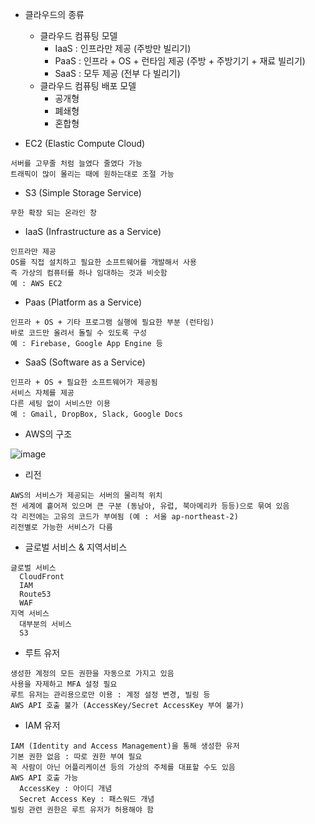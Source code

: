 * 클라우드의 종류
  * 클라우드 컴퓨팅 모델
    * IaaS : 인프라만 제공 (주방만 빌리기)
    * PaaS : 인프라 + OS + 런타임 제공 (주방 + 주방기기 + 재료 빌리기)
    * SaaS : 모두 제공 (전부 다 빌리기)
  * 클라우드 컴퓨팅 배포 모델
    * 공개형
    * 폐쇄형
    * 혼합형

* EC2 (Elastic Compute Cloud)
```
서버를 고무줄 처럼 늘였다 줄였다 가능
트래픽이 많이 몰리는 때에 원하는대로 조절 가능
```

* S3 (Simple Storage Service)
```
무한 확장 되는 온라인 창
```

* IaaS (Infrastructure as a Service)
```
인프라만 제공
OS를 직접 설치하고 필요한 소프트웨어를 개발해서 사용
즉 가상의 컴퓨터를 하나 임대하는 것과 비슷함
예 : AWS EC2
```

* Paas (Platform as a Service)
```
인프라 + OS + 기타 프로그램 실행에 필요한 부분 (런타임)
바로 코드만 올려서 돌릴 수 있도록 구성
예 : Firebase, Google App Engine 등
```

* SaaS (Software as a Service)
```
인프라 + OS + 필요한 소프트웨어가 제공됨
서비스 자체를 제공
다른 세팅 없이 서비스만 이용
예 : Gmail, DropBox, Slack, Google Docs
```

* AWS의 구조

![image](https://github.com/user-attachments/assets/5a822dd6-f5b3-4410-84b8-a5abf8ca1b25)

* 리전
```
AWS의 서비스가 제공되는 서버의 물리적 위치
전 세계에 흩어져 있으며 큰 구분 (동남아, 유럽, 북아메리카 등등)으로 묶여 있음
각 리전에는 고유의 코드가 부여됨 (예 : 서울 ap-northeast-2)
리전별로 가능한 서비스가 다름
```

* 글로벌 서비스 & 지역서비스
```
글로벌 서비스
  CloudFront
  IAM
  Route53
  WAF
지역 서비스
  대부분의 서비스
  S3
```

* 루트 유저
```
생성한 계정의 모든 권한을 자동으로 가지고 있음
사용을 자제하고 MFA 설정 필요
루트 유저는 관리용으로만 이용 : 계정 설정 변경, 빌링 등
AWS API 호출 불가 (AccessKey/Secret AccessKey 부여 불가)
```

* IAM 유저
```
IAM (Identity and Access Management)을 통해 생성한 유저
기본 권한 없음 : 따로 권한 부여 필요
꼭 사람이 아닌 어플리케이션 등의 가상의 주체를 대표할 수도 있음
AWS API 호출 가능
  AccessKey : 아이디 개념
  Secret Access Key : 패스워드 개념
빌링 관련 권한은 루트 유저가 허용해야 함
```

